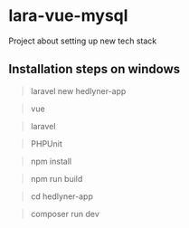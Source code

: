 # lara-vue-mysql
Project about setting up new tech stack

## Installation steps on windows

> laravel new hedlyner-app

> vue

> laravel

> PHPUnit

> npm install

> npm run build

> cd hedlyner-app

> composer run dev
